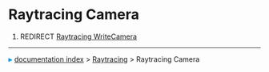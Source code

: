 # Raytracing Camera
1.  REDIRECT [Raytracing WriteCamera](Raytracing_WriteCamera.md)



---
![](images/Right_arrow.png) [documentation index](../README.md) > [Raytracing](Raytracing_Workbench.md) > Raytracing Camera
